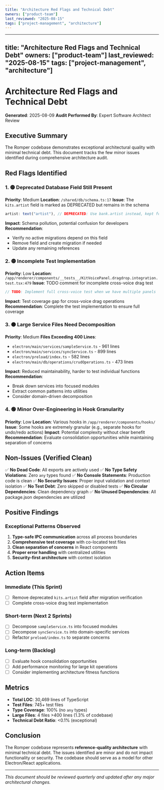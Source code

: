 ```yaml
---
title: "Architecture Red Flags and Technical Debt"
owners: ["product-team"]
last_reviewed: "2025-08-15"
tags: ["project-management", "architecture"]
---
```


---
title: "Architecture Red Flags and Technical Debt"
owners: ["product-team"]
last_reviewed: "2025-08-15"
tags: ["project-management", "architecture"]
---

# Architecture Red Flags and Technical Debt

**Generated**: 2025-08-09
**Audit Performed By**: Expert Software Architect Review

## Executive Summary

The Romper codebase demonstrates exceptional architectural quality with minimal technical debt. This document tracks the few minor issues identified during comprehensive architecture audit.

## Red Flags Identified

### 1. 🟡 Deprecated Database Field Still Present
**Priority**: Medium
**Location**: `/shared/db/schema.ts:17`
**Issue**: The `kits.artist` field is marked as DEPRECATED but remains in the schema
```typescript
artist: text("artist"), // DEPRECATED: Use bank.artist instead, kept for migration
```
**Impact**: Schema pollution, potential confusion for developers
**Recommendation**: 
- Verify no active migrations depend on this field
- Remove field and create migration if needed
- Update any remaining references

### 2. 🟡 Incomplete Test Implementation
**Priority**: Low
**Location**: `/app/renderer/components/__tests__/KitVoicePanel.dragdrop.integration.test.tsx:479`
**Issue**: TODO comment for incomplete cross-voice drag test
```typescript
// TODO: Implement full cross-voice test when we have multiple panels
```
**Impact**: Test coverage gap for cross-voice drag operations
**Recommendation**: Complete the test implementation to ensure full coverage

### 3. 🟠 Large Service Files Need Decomposition
**Priority**: Medium
**Files Exceeding 400 Lines**:
- `electron/main/services/sampleService.ts` - 961 lines
- `electron/main/services/syncService.ts` - 899 lines
- `electron/preload/index.ts` - 582 lines
- `electron/main/db/operations/crudOperations.ts` - 473 lines

**Impact**: Reduced maintainability, harder to test individual functions
**Recommendation**:
- Break down services into focused modules
- Extract common patterns into utilities
- Consider domain-driven decomposition

### 4. 🟢 Minor Over-Engineering in Hook Granularity
**Priority**: Low
**Location**: Various hooks in `/app/renderer/components/hooks/`
**Issue**: Some hooks are extremely granular (e.g., separate hooks for undo/redo actions)
**Impact**: Potential complexity without clear benefit
**Recommendation**: Evaluate consolidation opportunities while maintaining separation of concerns

## Non-Issues (Verified Clean)

✅ **No Dead Code**: All exports are actively used
✅ **No Type Safety Violations**: Zero `any` types found
✅ **No Console Statements**: Production code is clean
✅ **No Security Issues**: Proper input validation and context isolation
✅ **No Test Debt**: Zero skipped or disabled tests
✅ **No Circular Dependencies**: Clean dependency graph
✅ **No Unused Dependencies**: All package.json dependencies are utilized

## Positive Findings

### Exceptional Patterns Observed
1. **Type-safe IPC communication** across all process boundaries
2. **Comprehensive test coverage** with co-located test files
3. **Clean separation of concerns** in React components
4. **Proper error handling** with centralized utilities
5. **Security-first architecture** with context isolation

## Action Items

### Immediate (This Sprint)
- [ ] Remove deprecated `kits.artist` field after migration verification
- [ ] Complete cross-voice drag test implementation

### Short-term (Next 2 Sprints)
- [ ] Decompose `sampleService.ts` into focused modules
- [ ] Decompose `syncService.ts` into domain-specific services
- [ ] Refactor `preload/index.ts` to separate concerns

### Long-term (Backlog)
- [ ] Evaluate hook consolidation opportunities
- [ ] Add performance monitoring for large kit operations
- [ ] Consider implementing architecture fitness functions

## Metrics

- **Total LOC**: 30,469 lines of TypeScript
- **Test Files**: 745+ test files
- **Type Coverage**: 100% (no `any` types)
- **Large Files**: 4 files >400 lines (1.3% of codebase)
- **Technical Debt Ratio**: <0.1% (exceptional)

## Conclusion

The Romper codebase represents **reference-quality architecture** with minimal technical debt. The issues identified are minor and do not impact functionality or security. The codebase should serve as a model for other Electron/React applications.

---

_This document should be reviewed quarterly and updated after any major architectural changes._